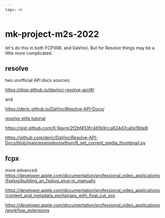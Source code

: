 ```yaml
---
tags: mk
---
```


# mk-project-m2s-2022

let's do this in both FCPXML and DaVinci. But for Resolve things may be a little more complicated.

## resolve

two unofficial API docs sources: 

https://diop.github.io/davinci-resolve-api/#/

and

https://deric.github.io/DaVinciResolve-API-Docs/


[resolve stills tutorial](https://www.youtube.com/watch?v=PchQ0fWGUR0)

https://gist.github.com/X-Raym/2f2bf453fc481b9cca624d7ca0e19de8

https://github.com/deric/DaVinciResolve-API-Docs/blob/main/examples/python/6_get_current_media_thumbnail.py

## fcpx

more advanced: https://developer.apple.com/documentation/professional_video_applications/fxplug/building_an_fxplug_plug-in_manually


https://developer.apple.com/documentation/professional_video_applications/content_and_metadata_exchanges_with_final_cut_pro

https://developer.apple.com/documentation/professional_video_applications/workflow_extensions


